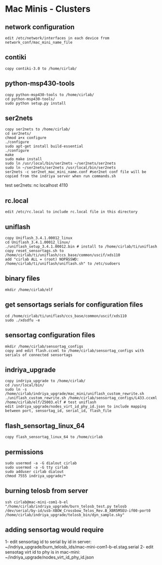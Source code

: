 # Mac Minis - Clusters

## network configuration
	edit /etc/network/interfaces in each device from network_conf/mac_mini_name_file

## contiki
	copy contiki-3.0 to /home/cirlab/

## python-msp430-tools
	copy python-msp430-tools to /home/cirlab/
	cd python-msp430-tools/
	sudo python setup.py install

## ser2nets
	copy ser2nets to /home/cirlab/
	cd ser2nets/
	chmod a+x configure
	./configure 
	sudo apt-get install build-essential
	./configure 
	make
	sudo make install
	sudo ln /usr/local/bin/ser2nets ~/ser2nets/ser2nets
	sudo ln ~/ser2nets/ser2nets /usr/local/bin/ser2nets
	ser2nets -c ser2net_mac_mini_name.conf #ser2net conf file will be copied from the indriya server when run commands.sh 
test ser2nets:
	nc localhost 4110

## rc.local
	edit /etc/rc.local to include rc.local file in this directory

## uniflash
	copy Uniflash_3.4.1.00012_linux
	cd Uniflash_3.4.1.00012_linux/
	./uniflash_setup_3.4.1.00012.bin # install to /home/cirlab/ti/uniflash
	copy reset_sensortags.sh to /home/cirlab/ti/uniflash/ccs_base/common/uscif/xds110
	add "cirlab ALL = (root) NOPASSWD: /home/cirlab/ti/uniflash/uniflash.sh" to /etc/sudoers

## binary files
	mkdir /home/cirlab/elf

## get sensortags serials for configuration files
	cd /home/cirlab/ti/uniflash/ccs_base/common/uscif/xds110
	sudo ./xdsdfu -e

## sensortag configuration files
	mkdir /home/cirlab/sensortag_configs
	copy and edit flash.ccxml to /home/cirlab/sensortag_configs with serials of connected sensortags

## indriya_upgrade
	copy indriya_upgrade to /home/cirlab/
	cd /usr/local/bin/
	sudo ln -s /home/cirlab/indriya_upgrade/mac_mini/uniflash_custom_rewrite.sh 
	./uniflash_custom_rewrite.sh /home/cirlab/sensortag_configs/L433.ccxml /home/cirlab/elf/25003.elf # test uniflash
	edit indriya_upgrade/nodes_virt_id_phy_id.json to include mapping between port, sensortag_id, serial_id, flash_file

## flash_sensortag_linux_64
	copy flash_sensortag_linux_64 to /home/cirlab

## permissions
	sudo usermod -a -G dialout cirlab
	sudo usermod -a -G tty cirlab
	sudo adduser cirlab dialout
	chmod 7555 indriya_upgrade/*

## burning telosb from server
	ssh cirlab@mac-mini-com1-b-el "/home/cirlab/indriya_upgrade/burn_telosb_test.py telosb /dev/serial/by-id/usb-XBOW_Crossbow_Telos_Rev.B_XBR5M5EU-if00-port0 /home/cirlab/indriya_upgrade/telosb_bin/dyn_sample.sky"

## adding sensortag would require
1- edit sensortag id to serial by id in server: ~/indriya_upgrade/burn_telosb_ids/mac-mini-com1-b-el.stag.serial
2- edit sensotag virt id to phy is in mac-mini:  ~/indriya_upgrade/nodes_virt_id_phy_id.json
